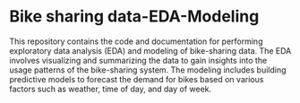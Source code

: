 # Bike sharing data-EDA-Modeling
 This repository contains the code and documentation for performing exploratory data analysis (EDA) and modeling of bike-sharing data. The EDA involves visualizing and summarizing the data to gain insights into the usage patterns of the bike-sharing system. The modeling includes building predictive models to forecast the demand for bikes based on various factors such as weather, time of day, and day of week.
